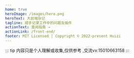 ```yaml
---
home: true
heroImage: /images/hero.png
heroText: 大前端杂记
tagline: 顺手记录工作中的问题及插件
actionText: 查阅指南 →
actionLink: /front-end/
footer: MIT Licensed | Copyright © 2022-present Huizi
---
```

::: tip
内容只是个人理解或收集,仅供参考 ,交流vx:15010663158
:::